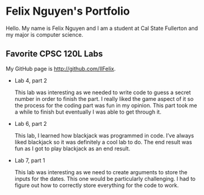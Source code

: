 # Felix Nguyen's Portfolio

Hello. My name is Felix Nguyen and I am a student at Cal State Fullerton and my major is computer science.

## Favorite CPSC 120L Labs

My GitHub page is http://github.com/IlFeIix.

* Lab 4, part 2
  
  This lab was interesting as we needed to write code to guess a secret number in order to finish the part. I really liked the game aspect of it so the process for the coding part was fun in my opinion. This part took me a while to finish but eventually I was able to get through it. 

* Lab 6, part 2
  
  This lab, I learned how blackjack was programmed in code. I’ve always liked blackjack so it was definitely a cool lab to do. The end result was fun as I got to play blackjack as an end result.

* Lab 7, part 1
  
  This lab was interesting as we need to create arguments to store the inputs for the dates. This one would be particularly challenging. I had to figure out how to correctly store everything for the code to work.



